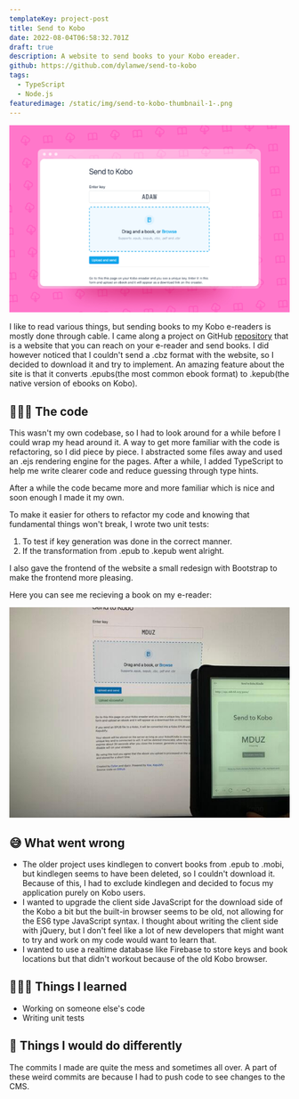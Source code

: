 ```yaml
---
templateKey: project-post
title: Send to Kobo
date: 2022-08-04T06:58:32.701Z
draft: true
description: A website to send books to your Kobo ereader.
github: https://github.com/dylanwe/send-to-kobo
tags:
  - TypeScript
  - Node.js
featuredimage: /static/img/send-to-kobo-thumbnail-1-.png
---
```



![preview of website](send-to-kobo-thumbnail-1-.png "send to kobo website")

I like to read various things, but sending books to my Kobo e-readers is mostly done through cable. I came along a project on GitHub [repository](https://github.com/daniel-j/send2ereader) that is a website that you can reach on your e-reader and send books. I did however noticed that I couldn't send a .cbz format with the website, so I decided to download it and try to implement. An amazing feature about the site is that it converts .epubs(the most common ebook format) to .kepub(the native version of ebooks on Kobo).

## 🧑🏻‍💻 The code

This wasn't my own codebase, so I had to look around for a while before I could wrap my head around it. A way to get more familiar with the code is refactoring, so I did piece by piece. I abstracted some files away and used an .ejs rendering engine for the pages. After a while, I added TypeScript to help me write clearer code and reduce guessing through type hints.

After a while the code became more and more familiar which is nice and soon enough I made it my own.

To make it easier for others to refactor my code and knowing that fundamental things won't break, I wrote two unit tests:

1. To test if key generation was done in the correct manner.
2. If the transformation from .epub to .kepub went alright.

I also gave the frontend of the website a small redesign with Bootstrap to make the frontend more pleasing.



Here you can see me recieving a book on my e-reader:

![demo of using the website](send-to-kobo-demo.jpg "demo")

## 😅 What went wrong

* The older project uses kindlegen to convert books from .epub to .mobi, but kindlegen seems to have been deleted, so I couldn't download it. Because of this, I had to exclude kindlegen and decided to focus my application purely on Kobo users.
* I wanted to upgrade the client side JavaScript for the download side of the Kobo a bit but the built-in browser seems to be old, not allowing for the ES6 type JavaScript syntax. I thought about writing the client side with jQuery, but I don't feel like a lot of new developers that might want to try and work on my code would want to learn that.
* I wanted to use a realtime database like Firebase to store keys and book locations but that didn't workout because of the old Kobo browser.

## 🧑🏻‍🏫 Things I learned

* Working on someone else's code
* Writing unit tests

## 📌 Things I would do differently

The commits I made are quite the mess and sometimes all over. A part of these weird commits are because I had to push code to see changes to the CMS.